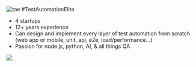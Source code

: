 ![tae](https://media-exp1.licdn.com/dms/image/C4D16AQESNtNWwj129A/profile-displaybackgroundimage-shrink_350_1400/0?e=1605744000&v=beta&t=pa-VLE50tVCKVoLucZr7NEfrHxamevxdcPO6gO-W0AQ)
#TestAutomationElite

* 4 startups
* 12+ years experience
* Can design and implement every layer of test automation from scratch (web app or mobile, unit, api, e2e, load/performance...)
* Passion for node.js, python, AI, & all things QA

![](https://komarev.com/ghpvc/?username=johnhiggs&color=brightgreen&style=plastic)
